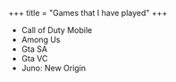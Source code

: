+++
title = "Games that I have played"
+++
- Call of Duty Mobile
- Among Us
- Gta SA
- Gta VC
- Juno: New Origin
